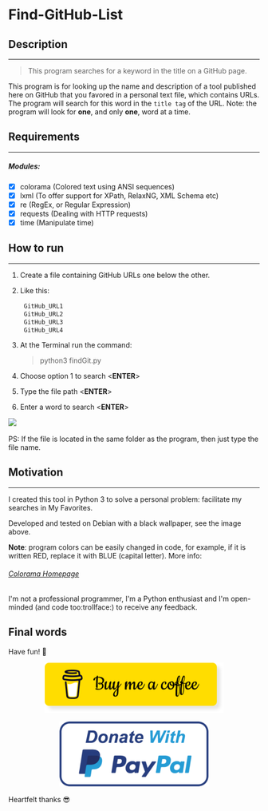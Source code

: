 # Find-GitHub-List


## Description
---

> This program searches for a keyword in the title on a GitHub page.

This program is for looking up the name and description of a tool published here on GitHub that you favored in a personal text file, which contains URLs. The program will search for this word in the `title tag` of the URL. Note: the program will look for **one**, and only **one**, word at a time.

## Requirements
---

##### Modules:

- [x] colorama (Colored text using ANSI sequences)
- [x] lxml (To offer support for XPath, RelaxNG, XML Schema etc)
- [x] re (RegEx, or Regular Expression)
- [x] requests (Dealing with HTTP requests)
- [x] time (Manipulate time)

## How to run
---

1. Create a file containing GitHub URLs one below the other.
2. Like this:

        GitHub_URL1
        GitHub_URL2
        GitHub_URL3
        GitHub_URL4

3. At the Terminal run the command:

    > python3 findGit.py

4. Choose option 1 to search <**ENTER**>
5. Type the file path <**ENTER**>
6. Enter a word to search <**ENTER**>

![](https://live.staticflickr.com/65535/49381495197_22ee314c39_b.jpg)

PS: If the file is located in the same folder as the program, then just type the file name.

## Motivation
---

I created this tool in Python 3 to solve a personal problem: facilitate my searches in My Favorites.

Developed and tested on Debian with a black wallpaper, see the image above.

**Note**: program colors can be easily changed in code, for example, if it is written RED, replace it with BLUE (capital letter). More info: 

###### [Colorama Homepage](https://pypi.org/project/colorama/ "Colorama Homepage")

I'm not a professional programmer, I'm a Python enthusiast and I'm open-minded (and code too:trollface:) to receive any feedback.

## Final words 

Have fun! :money_mouth_face:

<div align="center">

[!["Buy Me A Cake"](https://github.com/hihackthis/autoKNOXSS/blob/main/images/06.png)](https://bmc.link/moicanodieQ) 

[!["Paypal"](https://github.com/hihackthis/autoKNOXSS/blob/main/images/07.png)](https://www.paypal.com/donate/?hosted_button_id=UC7N8XFXNQCPA)

</div>

Heartfelt thanks :sunglasses:
